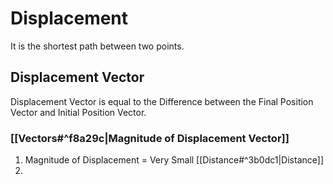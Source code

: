 # Displacement
It is the shortest path between two points.
## Displacement Vector
Displacement Vector is equal to the Difference between the Final Position Vector and Initial Position Vector.
### [[Vectors#^f8a29c|Magnitude of Displacement Vector]]
1. Magnitude of Displacement = Very Small [[Distance#^3b0dc1|Distance]]
2. 
